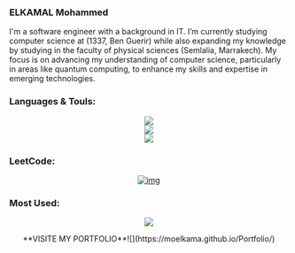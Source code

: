 ### ELKAMAL Mohammed

I'm a software engineer with a background in IT. I’m currently studying computer science at (1337, Ben Guerir) while also expanding my knowledge by studying in the faculty of physical sciences (Semlalia, Marrakech). My focus is on advancing my understanding of computer science, particularly in areas like quantum computing, to enhance my skills and expertise in emerging technologies.



### Languages & Touls:

<div align="center">
    <img src="https://skillicons.dev/icons?i=linux,ubuntu,debian,docker,nginx,bash,vim," />
</div>
<div align="center">
    <img src="https://skillicons.dev/icons?i=py,django,c,cpp,git,github,vscode,pr,"/>
</div>
<div align="center">
    <img src="https://skillicons.dev/icons?i=html,css,bootstrap,tailwind,js,react,postman," />
</div>

### LeetCode:
<div align="center">

[![img](https://leetcard.jacoblin.cool/moelkama?theme=dark&font=Changa)](https://leetcode.com/u/moelkama/)

</div>


### Most Used:
<div align="center">

![](https://github-readme-stats.vercel.app/api/top-langs/?username=moelkama&theme=react&hide_border=false&include_all_commits=true&count_private=true&layout=compact)

</div>

<div align="center">
**VISITE MY PORTFOLIO**![](https://moelkama.github.io/Portfolio/)
</div>

